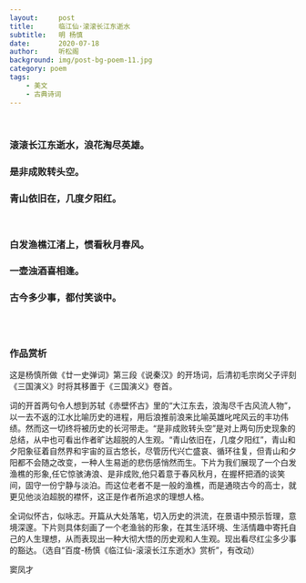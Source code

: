 ```yaml
---
layout:     post
title:      临江仙·滚滚长江东逝水
subtitle:   明 杨慎
date:       2020-07-18
author:     听松阁
background: img/post-bg-poem-11.jpg
category: poem
tags:
    - 美文
    - 古典诗词
---
```

<br>

### 滚滚长江东逝水，浪花淘尽英雄。
### 是非成败转头空。
### 青山依旧在，几度夕阳红。
<br>

### 白发渔樵江渚上，惯看秋月春风。
### 一壶浊酒喜相逢。
### 古今多少事，都付笑谈中。

<br><br>

### 作品赏析
这是杨慎所做《廿一史弹词》第三段《说秦汉》的开场词，后清初毛宗岗父子评刻《三国演义》时将其移置于《三国演义》卷首。

词的开首两句令人想到苏轼《赤壁怀古》里的“大江东去，浪淘尽千古风流人物”，以一去不返的江水比喻历史的进程，用后浪推前浪来比喻英雄叱咤风云的丰功伟绩。然而这一切终将被历史的长河带走。“是非成败转头空”是对上两句历史现象的总结，从中也可看出作者旷达超脱的人生观。“青山依旧在，几度夕阳红”，青山和夕阳象征着自然界和宇宙的亘古悠长，尽管历代兴亡盛哀、循环往复，但青山和夕阳都不会随之改变，一种人生易逝的悲伤感悄然而生。下片为我们展现了一个白发渔樵的形象,任它惊骇涛浪、是非成败,他只着意于春风秋月，在握杯把酒的谈笑间，固守一份宁静与淡泊。而这位老者不是一般的渔樵，而是通晓古今的高士，就更见他淡泊超脱的襟怀，这正是作者所追求的理想人格。

全词似怀古，似咏志。开篇从大处落笔，切入历史的洪流，在景语中预示哲理，意境深邃。下片则具体刻画了一个老渔翁的形象，在其生活环境、生活情趣中寄托自己的人生理想，从而表现出一种大彻大悟的历史观和人生观。现出看尽红尘多少事的豁达。（选自“百度-杨慎《临江仙-滚滚长江东逝水》赏析”，有改动）

窦凤才
